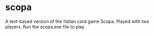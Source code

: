 # scopa
A text-based version of the Italian card game Scopa. Played with two players.
Run the scopa.exe file to play.
